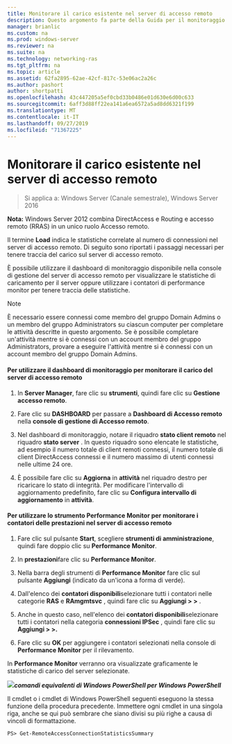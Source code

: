 ```yaml
---
title: Monitorare il carico esistente nel server di accesso remoto
description: Questo argomento fa parte della Guida per il monitoraggio e l'accounting di accesso remoto in Windows Server 2016.
manager: brianlic
ms.custom: na
ms.prod: windows-server
ms.reviewer: na
ms.suite: na
ms.technology: networking-ras
ms.tgt_pltfrm: na
ms.topic: article
ms.assetid: 62fa2895-62ae-42cf-817c-53e06ac2a26c
ms.author: pashort
author: shortpatti
ms.openlocfilehash: 43c447205a5ef0cbd33b0486e01d630e6d00c633
ms.sourcegitcommit: 6aff3d88ff22ea141a6ea6572a5ad8dd6321f199
ms.translationtype: MT
ms.contentlocale: it-IT
ms.lasthandoff: 09/27/2019
ms.locfileid: "71367225"
---
```

# <a name="monitor-the-existing-load-on-the-remote-access-server"></a>Monitorare il carico esistente nel server di accesso remoto

>Si applica a: Windows Server (Canale semestrale), Windows Server 2016

**Nota:** Windows Server 2012 combina DirectAccess e Routing e accesso remoto (RRAS) in un unico ruolo Accesso remoto.  
  
Il termine **Load** indica le statistiche correlate al numero di connessioni nel server di accesso remoto. Di seguito sono riportati i passaggi necessari per tenere traccia del carico sul server di accesso remoto.  
  
È possibile utilizzare il dashboard di monitoraggio disponibile nella console di gestione del server di accesso remoto per visualizzare le statistiche di caricamento per il server oppure utilizzare i contatori di performance monitor per tenere traccia delle statistiche.  
  
> [!NOTE]  
> È necessario essere connessi come membro del gruppo Domain Admins o un membro del gruppo Administrators su ciascun computer per completare le attività descritte in questo argomento. Se è possibile completare un'attività mentre si è connessi con un account membro del gruppo Administrators, provare a eseguire l'attività mentre si è connessi con un account membro del gruppo Domain Admins.  
  
#### <a name="to-use-the-monitoring-dashboard-to-monitor-the-remote-access-server-load"></a>Per utilizzare il dashboard di monitoraggio per monitorare il carico del server di accesso remoto  
  
1.  In **Server Manager**, fare clic su **strumenti**, quindi fare clic su **Gestione accesso remoto**.  
  
2.  Fare clic su **DASHBOARD** per passare a **Dashboard di Accesso remoto** nella **console di gestione di Accesso remoto**.  
  
3.  Nel dashboard di monitoraggio, notare il riquadro **stato client remoto** nel riquadro **stato server** . In questo riquadro sono elencate le statistiche, ad esempio il numero totale di client remoti connessi, il numero totale di client DirectAccess connessi e il numero massimo di utenti connessi nelle ultime 24 ore.  
  
4.  È possibile fare clic su **Aggiorna** in **attività** nel riquadro destro per ricaricare lo stato di integrità. Per modificare l'intervallo di aggiornamento predefinito, fare clic su **Configura intervallo di aggiornamento** in **attività**.  
  
#### <a name="to-use-the-performance-monitor-tool-to-monitor-performance-counters-on-the-remote-access-server"></a>Per utilizzare lo strumento Performance Monitor per monitorare i contatori delle prestazioni nel server di accesso remoto  
  
1.  Fare clic sul pulsante **Start**, scegliere **strumenti di amministrazione**, quindi fare doppio clic su **Performance Monitor**.  
  
2.  In **prestazioni**fare clic su **Performance Monitor**.  
  
3.  Nella barra degli strumenti di **Performance Monitor** fare clic sul pulsante **Aggiungi** (indicato da un'icona a forma di verde).  
  
4.  Dall'elenco dei **contatori disponibili**selezionare tutti i contatori nelle categorie **RAS** e **RAmgmtsvc** , quindi fare clic su **Aggiungi > >** .  
  
5.  Anche in questo caso, nell'elenco dei **contatori disponibili**selezionare tutti i contatori nella categoria **connessioni IPSec** , quindi fare clic su **Aggiungi > >.**  
  
6.  Fare clic su **OK** per aggiungere i contatori selezionati nella console di **Performance Monitor** per il rilevamento.  
  
In **Performance Monitor** verranno ora visualizzate graficamente le statistiche di carico del server selezionate.  
  
![](../../../media/Monitor-the-existing-load-on-the-Remote-Access-server/PowerShellLogoSmall.gif)***<em>comandi equivalenti di Windows PowerShell</em> per Windows PowerShell***  
  
Il cmdlet o i cmdlet di Windows PowerShell seguenti eseguono la stessa funzione della procedura precedente. Immettere ogni cmdlet in una singola riga, anche se qui può sembrare che siano divisi su più righe a causa di vincoli di formattazione.  
  
```  
PS> Get-RemoteAccessConnectionStatisticsSummary  
```  
  


